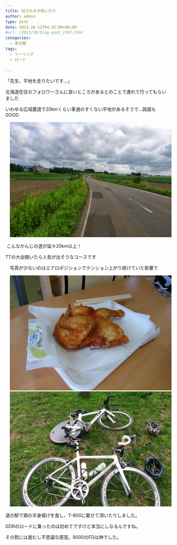 ```yaml
---
title: 試される大地レポ③
author: admin
type: post
date: 2013-10-12T04:35:00+00:00
#url: /2013/10/blog-post_1767.html
categories:
  - 未分類
tags:
  - ツーリング
  - ロード

---
```

「先生、平地を走りたいです…」

北海道在住のフォロワーさんに良いところがあるとのことで連れて行ってもらいました

いわゆる広域農道で20kmくらい車通のすくない平地があるそうで…路面もGOOD



<div class="separator" style="clear: both; text-align: center;">
  <a href="DSC_4135.jpg" imageanchor="1" style="margin-left: 1em; margin-right: 1em;"><img border="0" src="./DSC_4135.jpg" height="358" width="640" /></a>
</div>

&nbsp;こんなかんじの道が延々20km以上！

TTの大会開いたら人気が出そうなコースです

　写真が少ないのはエアロポジションでテンション上がり続けていた影響で

<div class="separator" style="clear: both; text-align: center;">
  <a href="DSC_4137.jpg" imageanchor="1" style="margin-left: 1em; margin-right: 1em;"><img border="0" src="./DSC_4137.jpg" height="358" width="640" /></a>
</div>

<div class="separator" style="clear: both; text-align: center;">
  <a href="DSC_4136.jpg" imageanchor="1" style="margin-left: 1em; margin-right: 1em;"><img border="0" src="./DSC_4136.jpg" height="358" width="640" /></a>
</div>

道の駅で鶏の半身揚げを食し、T-800に載せて頂いたりしました。

GDRのロードに乗ったのは初めてですけど本当にしなるんですね。

その割には進むし不思議な感覚。9000のFDは神でした。

